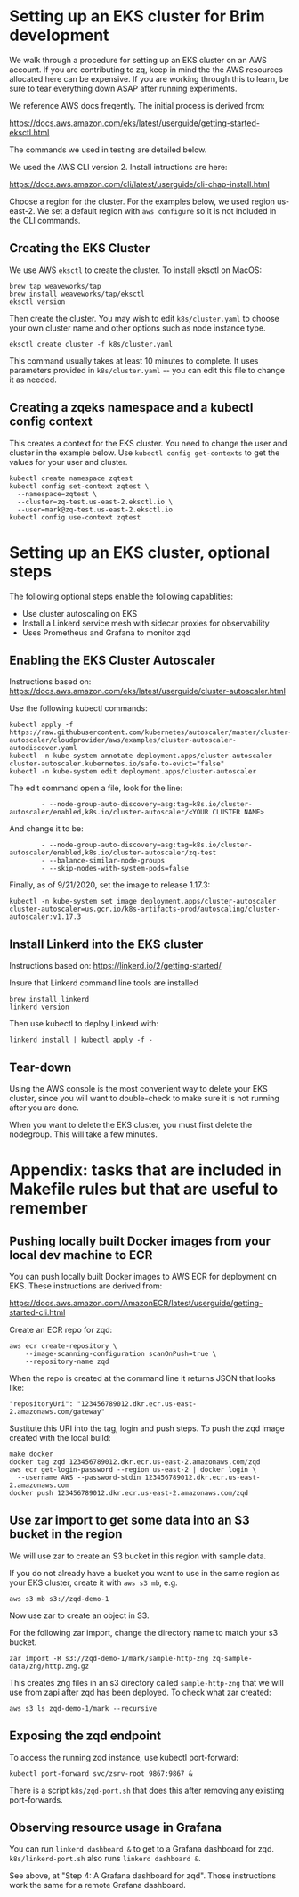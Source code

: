 # Setting up an EKS cluster for Brim development

We walk through a procedure for setting up an EKS cluster on an AWS account. If you are contributing to zq, keep in mind the the AWS resources allocated here can be expensive. If you are working through this to learn, be sure to tear everything down ASAP after running experiments.

We reference AWS docs freqently. The initial process is derived from:

https://docs.aws.amazon.com/eks/latest/userguide/getting-started-eksctl.html

The commands we used in testing are detailed below.

We used the AWS CLI version 2. Install intructions are here:

https://docs.aws.amazon.com/cli/latest/userguide/cli-chap-install.html

Choose a region for the cluster. For the examples below, we used region us-east-2. We set a default region with `aws configure` so it is not included in the CLI commands.

## Creating the EKS Cluster

We use AWS `eksctl` to create the cluster. To install eksctl on MacOS:
```
brew tap weaveworks/tap
brew install weaveworks/tap/eksctl
eksctl version
```
Then create the cluster. You may wish to edit `k8s/cluster.yaml` to choose your own cluster name and other options such as node instance type.
```
eksctl create cluster -f k8s/cluster.yaml
```
This command usually takes at least 10 minutes to complete. It uses parameters provided in `k8s/cluster.yaml` -- you can edit this file to change it as needed.

## Creating a zqeks namespace and a kubectl config context

This creates a context for the EKS cluster. You need to change the user and cluster in the example below. Use `kubectl config get-contexts` to get the values for your user and cluster.
```
kubectl create namespace zqtest
kubectl config set-context zqtest \
  --namespace=zqtest \
  --cluster=zq-test.us-east-2.eksctl.io \
  --user=mark@zq-test.us-east-2.eksctl.io
kubectl config use-context zqtest
```

# Setting up an EKS cluster, optional steps

The following optional steps enable the following capablities:
* Use cluster autoscaling on EKS
* Install a Linkerd service mesh with sidecar proxies for observability
* Uses Prometheus and Grafana to monitor zqd

## Enabling the EKS Cluster Autoscaler
Instructions based on:
https://docs.aws.amazon.com/eks/latest/userguide/cluster-autoscaler.html

Use the following kubectl commands:
```
kubectl apply -f https://raw.githubusercontent.com/kubernetes/autoscaler/master/cluster-autoscaler/cloudprovider/aws/examples/cluster-autoscaler-autodiscover.yaml
kubectl -n kube-system annotate deployment.apps/cluster-autoscaler cluster-autoscaler.kubernetes.io/safe-to-evict="false"
kubectl -n kube-system edit deployment.apps/cluster-autoscaler
```
The edit command open a file, look for the line:
```
        - --node-group-auto-discovery=asg:tag=k8s.io/cluster-autoscaler/enabled,k8s.io/cluster-autoscaler/<YOUR CLUSTER NAME>
```
And change it to be:
```
        - --node-group-auto-discovery=asg:tag=k8s.io/cluster-autoscaler/enabled,k8s.io/cluster-autoscaler/zq-test
        - --balance-similar-node-groups
        - --skip-nodes-with-system-pods=false
```
Finally, as of 9/21/2020, set the image to release 1.17.3:
```
kubectl -n kube-system set image deployment.apps/cluster-autoscaler cluster-autoscaler=us.gcr.io/k8s-artifacts-prod/autoscaling/cluster-autoscaler:v1.17.3
```

## Install Linkerd into the EKS cluster

Instructions based on: https://linkerd.io/2/getting-started/

Insure that Linkerd command line tools are installed 
```
brew install linkerd
linkerd version
```
Then use kubectl to deploy Linkerd with:
```
linkerd install | kubectl apply -f -
```

## Tear-down
Using the AWS console is the most convenient way to delete your EKS cluster, since you will want to double-check to make sure it is not running after you are done.

When you want to delete the EKS cluster, you must first delete the nodegroup. This will take a few minutes.

# Appendix: tasks that are included in Makefile rules but that are useful to remember

## Pushing locally built Docker images from your local dev machine to ECR
You can push locally built Docker images to AWS ECR for deployment on EKS. These instructions are derived from:

https://docs.aws.amazon.com/AmazonECR/latest/userguide/getting-started-cli.html

Create an ECR repo for zqd:

```
aws ecr create-repository \
    --image-scanning-configuration scanOnPush=true \
    --repository-name zqd
```

When the repo is created at the command line it returns JSON that looks like:
```
"repositoryUri": "123456789012.dkr.ecr.us-east-2.amazonaws.com/gateway"
```
Sustitute this URI into the tag, login and push steps. To push the zqd image created with the local build:
```
make docker
docker tag zqd 123456789012.dkr.ecr.us-east-2.amazonaws.com/zqd
aws ecr get-login-password --region us-east-2 | docker login \
  --username AWS --password-stdin 123456789012.dkr.ecr.us-east-2.amazonaws.com
docker push 123456789012.dkr.ecr.us-east-2.amazonaws.com/zqd
```
## Use zar import to get some data into an S3 bucket in the region
We will use zar to create an S3 bucket in this region with sample data. 

If you do not already have a bucket you want to use in the same region as your EKS cluster, create it with `aws s3 mb`, e.g.
```
aws s3 mb s3://zqd-demo-1
```
Now use zar to create an object in S3. 

For the following zar import, change the directory name to match your s3 bucket.
```
zar import -R s3://zqd-demo-1/mark/sample-http-zng zq-sample-data/zng/http.zng.gz
```
This creates zng files in an s3 directory called `sample-http-zng` that we will use from zapi after zqd has been deployed. To check what zar created:
```
aws s3 ls zqd-demo-1/mark --recursive
```

## Exposing the zqd endpoint

To access the running zqd instance, use kubectl port-forward:
```
kubectl port-forward svc/zsrv-root 9867:9867 &
```
There is a script `k8s/zqd-port.sh` that does this after removing any existing port-forwards.

## Observing resource usage in Grafana

You can run `linkerd dashboard &` to get to a Grafana dashboard for zqd. `k8s/linkerd-port.sh` also runs `linkerd dashboard &`.

See above, at "Step 4: A Grafana dashboard for zqd". Those instructions work the same for a remote Grafana dashboard.

